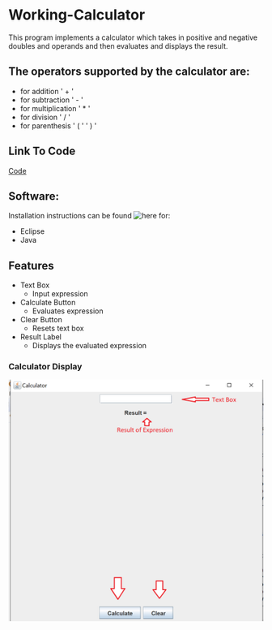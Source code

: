 # Working-Calculator

This program implements a calculator which takes in positive and negative doubles and operands and then evaluates and displays the result.

## The operators supported by the calculator are:
- for addition ' + '
- for subtraction ' - '
- for multiplication ' * '
- for division ' / '
- for parenthesis ' ( ' ' ) '

## Link To Code
[Code](src)

## Software:
Installation instructions can be found ![here](link/link) for:
- Eclipse
- Java



## Features
- Text Box
  - Input expression
- Calculate Button
  - Evaluates expression
- Clear Button
  - Resets text box
- Result Label
  - Displays the evaluated expression
### Calculator Display
![](READimage.png)
